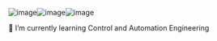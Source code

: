![image](https://user-images.githubusercontent.com/84259641/118385680-5b899100-b63b-11eb-8bf9-5e1f9b7e6a19.png)![image](https://user-images.githubusercontent.com/84259641/118385682-62b09f00-b63b-11eb-87c9-c3814fe24c35.png)![image](https://user-images.githubusercontent.com/84259641/118385685-66442600-b63b-11eb-990d-5761c930d656.png)

🌱 I’m currently learning Control and Automation Engineering 

<!--- longlam071/longlam071 is a ✨ special ✨ repository because its `README.md` (this file) appears on your GitHub profile. You can click the Preview link to take a look at your changes. Machine Learning, Deep Learning, Image Processing, Object Detection
